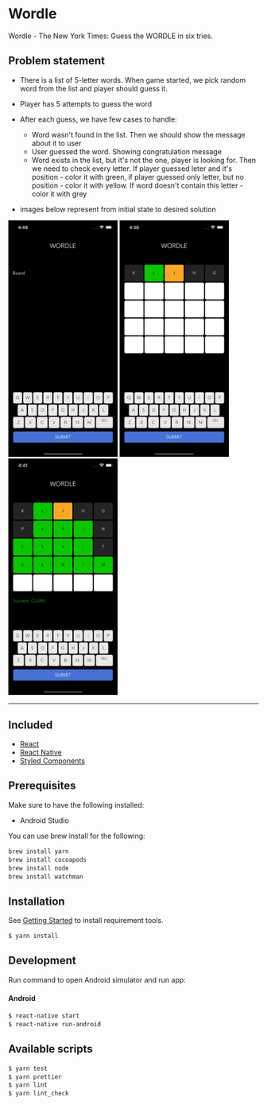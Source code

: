 # Wordle

Wordle - The New York Times: Guess the WORDLE in six tries.

## Problem statement

- There is a list of 5-letter words. When game started, we pick random word from the list and player should guess it.
- Player has 5 attempts to guess the word
- After each guess, we have few cases to handle:

  - Word wasn't found in the list. Then we should show the message about it to user
  - User guessed the word. Showing congratulation message
  - Word exists in the list, but it's not the one, player is looking for. Then we need to check every letter. If player guessed leter and it's position - color it with green, if player guessed only letter, but no position - color it with yellow. If word doesn't contain this letter - color it with grey

- images below represent from initial state to desired solution

<p float="left">
  <img src="./screenshots/step-1.png" width="220" title="hover text">
  <img src="./screenshots/step-2.png" width="220" title="hover text">
  <img src="./screenshots/step-3.png" width="220" title="hover text">
</p>

---

## Included

- [React](https://github.com/facebook/react)
- [React Native](https://github.com/facebook/react-native)
- [Styled Components](https://github.com/styled-components/styled-components)


## Prerequisites

Make sure to have the following installed:

- Android Studio

You can use brew install for the following:

```bash
brew install yarn
brew install cocoapods
brew install node
brew install watchman
```

## Installation

See [Getting Started](https://facebook.github.io/react-native/docs/getting-started.html) to install requirement tools.

```bash
$ yarn install
```

## Development

Run command to open Android simulator and run app:

#### Android

```bash
$ react-native start
$ react-native run-android
```

## Available scripts

```bash
$ yarn test
$ yarn prettier
$ yarn lint
$ yarn lint_check
```

